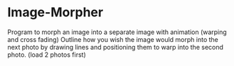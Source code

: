 # Image-Morpher
Program to morph an image into a separate image with animation (warping and cross fading)
Outline how you wish the image would morph into the next photo by drawing lines and positioning them to warp into the second photo. (load 2 photos first)
